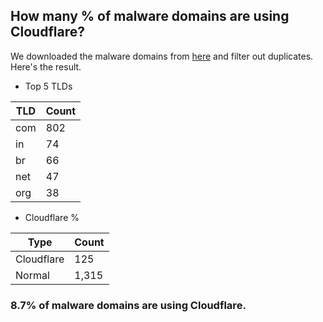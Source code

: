 ## How many % of malware domains are using Cloudflare?


We downloaded the malware domains from [here](https://urlhaus.abuse.ch) and filter out duplicates.
Here's the result.


[//]: # (start replacement)


- Top 5 TLDs

| TLD | Count |
| --- | --- |
| com | 802 |
| in | 74 |
| br | 66 |
| net | 47 |
| org | 38 |


- Cloudflare %

| Type | Count |
| --- | --- |
| Cloudflare | 125 |
| Normal | 1,315 |


### 8.7% of malware domains are using Cloudflare.